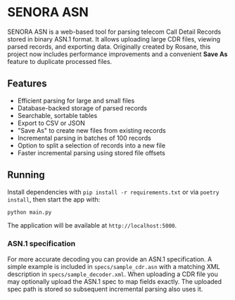 # SENORA ASN

SENORA ASN is a web-based tool for parsing telecom Call Detail Records stored in binary ASN.1 format. It allows uploading large CDR files, viewing parsed records, and exporting data. Originally created by Rosane, this project now includes performance improvements and a convenient **Save As** feature to duplicate processed files.

## Features
- Efficient parsing for large and small files
- Database-backed storage of parsed records
- Searchable, sortable tables
- Export to CSV or JSON
- "Save As" to create new files from existing records
- Incremental parsing in batches of 100 records
- Option to split a selection of records into a new file
- Faster incremental parsing using stored file offsets

## Running
Install dependencies with `pip install -r requirements.txt` or via `poetry install`, then start the app with:

```bash
python main.py
```

The application will be available at `http://localhost:5000`.

### ASN.1 specification

For more accurate decoding you can provide an ASN.1 specification. A simple
example is included in `specs/sample_cdr.asn` with a matching XML description
in `specs/sample_decoder.xml`. When uploading a CDR file you may optionally
upload the ASN.1 spec to map fields exactly. The uploaded spec path is stored so
subsequent incremental parsing also uses it.
